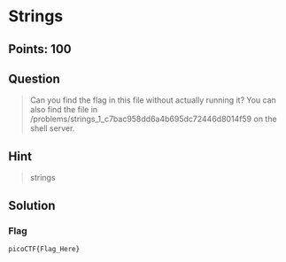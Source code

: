 # Strings

## Points: 100

## Question 
  > Can you find the flag in this file without actually running it? You can also find the file in /problems/strings_1_c7bac958dd6a4b695dc72446d8014f59 on the shell server.
## Hint
  > strings
## Solution
 
### Flag
`picoCTF{Flag_Here}`

